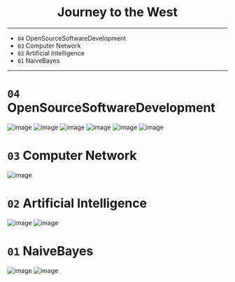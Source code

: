 <h1 align="center">Journey to the West</h1>

---
+ `04` OpenSourceSoftwareDevelopment
+ `03` Computer Network
+ `02` Artificial Intelligence
+ `01` NaiveBayes

---
# `04` OpenSourceSoftwareDevelopment
![image](OpenSourceSoftwareDevelopment\images\dashboard_overview\1.png)
![image](OpenSourceSoftwareDevelopment\images\dashboard_overview\2.png)
![image](OpenSourceSoftwareDevelopment\images\dashboard_overview\3.png)
![image](OpenSourceSoftwareDevelopment\images\project_details\2.png)
![image](OpenSourceSoftwareDevelopment\images\project_extensions\2.png)
![image](OpenSourceSoftwareDevelopment\images\project_presentations\2.png)


# `03` Computer Network
![image](ComputerNetwork\SoDoMang.png)

# `02` Artificial Intelligence
![image](NeuralNetwork\Hinh01.png)
![image](NeuralNetwork\Hinh02.png)

# `01` NaiveBayes
![image](NaiveBayes\Hinh01.png)
![image](NaiveBayes\Hinh02.png)
